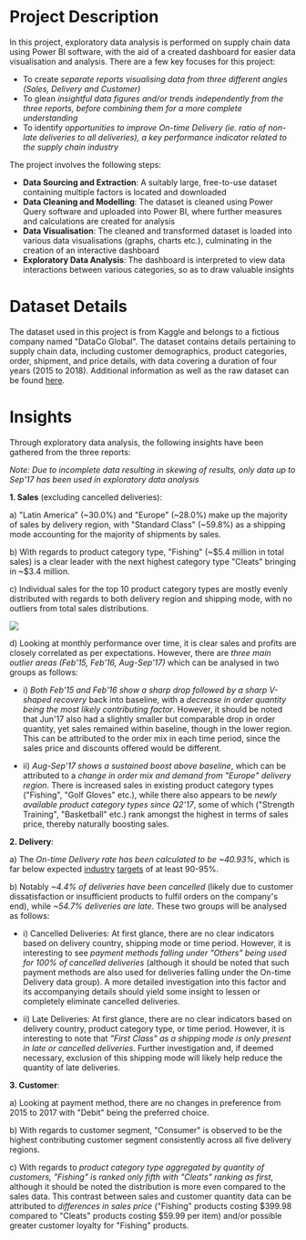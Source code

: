# Project Description
In this project, exploratory data analysis is performed on supply chain data using Power BI software, with the aid of a created dashboard for easier data visualisation and analysis. There are a few key focuses for this project:
* To create *separate reports visualising data from three different angles (Sales, Delivery and Customer)*
* To glean *insightful data figures and/or trends independently from the three reports, before combining them for a more complete understanding*
* To identify *opportunities to improve On-time Delivery (ie. ratio of non-late deliveries to all deliveries), a key performance indicator related to the supply chain industry*

The project involves the following steps:
* **Data Sourcing and Extraction**: A suitably large, free-to-use dataset containing multiple factors is located and downloaded
* **Data Cleaning and Modelling**: The dataset is cleaned using Power Query software and uploaded into Power BI, where further measures and calculations are created for analysis
* **Data Visualisation**: The cleaned and transformed dataset is loaded into various data visualisations (graphs, charts etc.), culminating in the creation of an interactive dashboard
* **Exploratory Data Analysis**: The dashboard is interpreted to view data interactions between various categories, so as to draw valuable insights 
# Dataset Details
The dataset used in this project is from Kaggle and belongs to a fictious company named "DataCo Global". The dataset contains details pertaining to supply chain data, including customer demographics, product categories, order, shipment, and price details, with data covering a duration of four years (2015 to 2018). Additional information as well as the raw dataset can be found [here](https://www.kaggle.com/datasets/shashwatwork/dataco-smart-supply-chain-for-big-data-analysis).
# Insights
Through exploratory data analysis, the following insights have been gathered from the three reports:

*Note: Due to incomplete data resulting in skewing of results, only data up to Sep'17 has been used in exploratory data analysis*

**1. Sales** (excluding cancelled deliveries):

a) "Latin America" (~30.0%) and "Europe" (~28.0%) make up the majority of sales by delivery region, with "Standard Class" (~59.8%) as a shipping mode accounting for the majority of shipments by sales. 

b) With regards to product category type, "Fishing" (~$5.4 million in total sales) is a clear leader with the next highest category type "Cleats" bringing in ~$3.4 million.

c) Individual sales for the top 10 product category types are mostly evenly distributed with regards to both delivery region and shipping mode, with no outliers from total sales distributions.

![](https://github.com/vikashperiasamy/Power_Bi_Dashboard_for_Supply_Chain_Data/blob/main/Sales%20evenly%20distributed.gif)

d) Looking at monthly performance over time, it is clear sales and profits are closely correlated as per expectations. However, there are *three main outlier areas (Feb'15, Feb'16, Aug-Sep'17)* which can be analysed in two groups as follows:

   * i) *Both Feb'15 and Feb'16 show a sharp drop followed by a sharp V-shaped recovery* back into baseline, with a *decrease in order quantity being the most likely contributing factor*. However, it should be noted that Jun'17 also had a slightly smaller but comparable drop in order quantity, yet sales remained within baseline, though in the lower region. This can be attributed to the order mix in each time period, since the sales price and discounts offered would be different.

   * ii) *Aug-Sep'17 shows a sustained boost above baseline*, which can be attributed to a *change in order mix and demand from "Europe" delivery region*. There is increased sales in existing product category types ("Fishing", "Golf Gloves" etc.), while there also appears to be *newly available product category types since Q2'17*, some of which ("Strength Training", "Basketball" etc.) rank amongst the highest in terms of sales price, thereby naturally boosting sales.

**2. Delivery**: 

a) The *On-time Delivery rate has been calculated to be ~40.93%*, which is far below expected [industry](https://xcelpros.com/on-time-delivery-in-operations-part-1/) [targets](https://elogii.com/blog/on-time-delivery/#:~:text=A%20good%20on%20time%20delivery,goals%20based%20on%20current%20performance.) of at least 90-95%. 

b) Notably *~4.4% of deliveries have been cancelled* (likely due to customer dissatisfaction or insufficient products to fulfil orders on the company's end), while *~54.7% deliveries are late*. These two groups will be analysed as follows:

   * i) Cancelled Deliveries: At first glance, there are no clear indicators based on delivery country, shipping mode or time period. However, it is interesting to see *payment methods falling under "Others" being used for 100% of cancelled deliveries* (although it should be noted that such payment methods are also used for deliveries falling under the On-time Delivery data group). A more detailed investigation into this factor and its accompanying details should yield some insight to lessen or completely eliminate cancelled deliveries.

   * ii) Late Deliveries: At first glance, there are no clear indicators based on delivery country, product category type, or time period. However, it is interesting to note that *"First Class" as a shipping mode is only present in late or cancelled deliveries*. Further investigation and, if deemed necessary, exclusion of this shipping mode will likely help reduce the quantity of late deliveries.

**3. Customer**: 

a) Looking at payment method, there are no changes in preference from 2015 to 2017 with "Debit" being the preferred choice. 

b) With regards to customer segment, "Consumer" is observed to be the highest contributing customer segment consistently across all five delivery regions.

c) With regards to *product category type aggregated by quantity of customers, "Fishing" is ranked only fifth with "Cleats" ranking as first*, although it should be noted the distribution is more even compared to the sales data. This contrast between sales and customer quantity data can be attributed to *differences in sales price* ("Fishing" products costing $399.98 compared to "Cleats" products costing $59.99 per item) and/or possible greater customer loyalty for "Fishing" products. 
